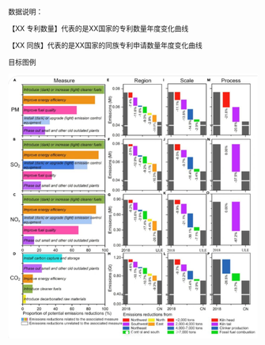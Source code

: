 数据说明：

【XX 专利数量】代表的是XX国家的专利数量年度变化曲线

【XX 同族】代表的是XX国家的同族专利申请数量年度变化曲线

目标图例

![image-20240428234145571](assets/image-20240428234145571.png)